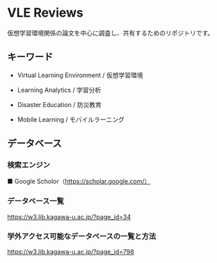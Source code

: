 # VLE Reviews
仮想学習環境関係の論文を中心に調査し、共有するためのリポジトリです。

## キーワード

- Virtual Learning Environment / 仮想学習環境

- Learning Analytics / 学習分析

- Disaster Education / 防災教育

- Mobile Learning / モバイルラーニング

## データベース
### 検索エンジン
■ Google Scholor（https://scholar.google.com/）

### データベース一覧
https://w3.lib.kagawa-u.ac.jp/?page_id=34

### 学外アクセス可能なデータベースの一覧と方法
https://w3.lib.kagawa-u.ac.jp/?page_id=798

